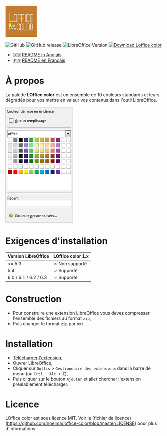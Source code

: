 ![Logo LOffice color](/Assets/logo.png)

![GitHub](https://img.shields.io/github/license/noelma/loffice-color.svg)
![GitHub release](https://img.shields.io/github/release/noelma/loffice-color.svg)
![LibreOffice Version](https://img.shields.io/badge/libreoffice-%3E%3D5.4-brightreen)
[![Download Loffice color](https://img.shields.io/badge/download-releases%20latest-blue.svg)](https://github.com/noelma/loffice-color/releases/latest/download/loffice-color.oxt "Download Loffice color")

* :gb: [README in Anglais](README.md)
* :fr: [README en Français](README_fr.md)

# À propos

La palette **LOffice color** est un ensemble de 10 couleurs standards et leurs dégradés pour vos mettre en valeur vos contenus dans l'outil LibreOffice.

![Capture d'écran de la palette Loffice color](/Assets/screen.png)

# Exigences d'installation

| Version LibreOffice   | LOffice color 1.x |
|-----------------------|-------------------|
| <= 5.3                | ✗ Non supporté   |
| 5.4                   | ✓ Supporté       |
| 6.0 / 6.1 / 6.2 / 6.3 | ✓ Supporté       |

# Construction

* Pour construire une extension LibreOffice vous devez compresser l'ensemble des fichiers au format `zip`,
* Puis changer le format `zip` par `oxt`.

# Installation

* [Télécharger l'extension](https://github.com/noelma/loffice-color/releases/latest/download/loffice-color.oxt),
* Ouvrer LibreOffice,
* Cliquer sur `Outlis` > `Gestionnaire des extensions` dans la barre de menu (ou `Crtl + Alt + E`),
* Puis cliquer sur le bouton `Ajouter` et aller chercher l'extension préalablement télécharger.

# Licence

LOffice color est sous licence MIT. Voir le [fichier de licence)(https://github.com/noelma/loffice-color/blob/master/LICENSE) pour plus d'informations.
